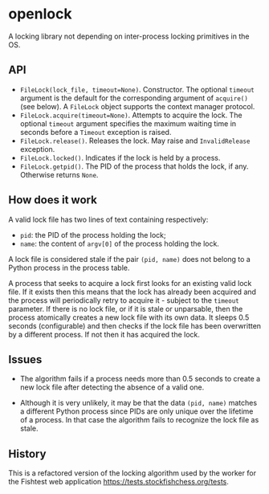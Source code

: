 # openlock

A locking library not depending on inter-process locking primitives in the OS.

## API

- `FileLock(lock_file, timeout=None)`. Constructor. The optional `timeout` argument is the default for the corresponding argument of `acquire()` (see below). A `FileLock` object supports the context manager protocol.
- `FileLock.acquire(timeout=None)`. Attempts to acquire the lock. The optional `timeout` argument specifies the maximum waiting time in seconds before a `Timeout` exception is raised.
- `FileLock.release()`. Releases the lock. May raise and `InvalidRelease` exception.
- `FileLock.locked()`. Indicates if the lock is held by a process.
- `FileLock.getpid()`. The PID of the process that holds the lock, if any. Otherwise returns `None`.

## How does it work

A valid lock file has two lines of text containing respectively:

- `pid`: the PID of the process holding the lock;
- `name`: the content of `argv[0]` of the process holding the lock.

A lock file is considered stale if the pair `(pid, name)` does not belong to a Python process in the process table.

A process that seeks to acquire a lock first looks for an existing valid lock file. If it exists then this means that the lock has already been acquired and the process will periodically retry to acquire it - subject to the `timeout` parameter. If there is no lock file, or if it is stale or unparsable, then the process atomically creates a new lock file with its own data. It sleeps 0.5 seconds (configurable) and then checks if the lock file has been overwritten by a different process. If not then it has acquired the lock.

## Issues

- The algorithm fails if a process needs more than 0.5 seconds to create a new lock file after detecting the absence of a valid one.

- Although it is very unlikely, it may be that the data `(pid, name)` matches a different Python process since PIDs are only unique over the lifetime of a process. In that case the algorithm fails to recognize the lock file as stale.

## History

This is a refactored version of the locking algorithm used by the worker for the Fishtest web application <https://tests.stockfishchess.org/tests>.
